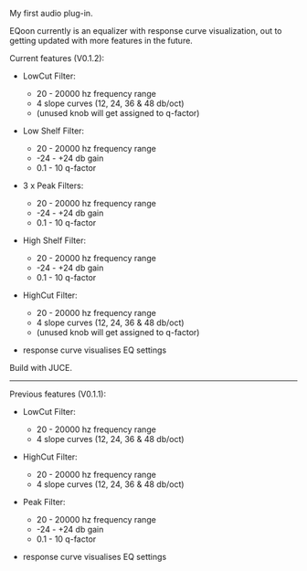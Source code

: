 My first audio plug-in.

EQoon currently is an equalizer with response curve visualization, out to getting updated with more features in the future.

Current features (V0.1.2):

- LowCut Filter:
    - 20 - 20000 hz frequency range
    - 4 slope curves (12, 24, 36 & 48 db/oct)
    - (unused knob will get assigned to q-factor)
      
- Low Shelf Filter:
    - 20 - 20000 hz frequency range
    - -24 - +24 db gain
    - 0.1 - 10 q-factor
      
- 3 x Peak Filters:
    - 20 - 20000 hz frequency range
    - -24 - +24 db gain
    - 0.1 - 10 q-factor
      
- High Shelf Filter:
    - 20 - 20000 hz frequency range
    - -24 - +24 db gain
    - 0.1 - 10 q-factor

- HighCut Filter:
    - 20 - 20000 hz frequency range
    - 4 slope curves (12, 24, 36 & 48 db/oct)
    - (unused knob will get assigned to q-factor)
      
- response curve visualises EQ settings

Build with JUCE.

---------------

Previous features (V0.1.1):


- LowCut Filter:
    - 20 - 20000 hz frequency range
    - 4 slope curves (12, 24, 36 & 48 db/oct)
      
- HighCut Filter:
    - 20 - 20000 hz frequency range
    - 4 slope curves (12, 24, 36 & 48 db/oct)
      
- Peak Filter:
    - 20 - 20000 hz frequency range
    - -24 - +24 db gain
    - 0.1 - 10 q-factor
      
- response curve visualises EQ settings

